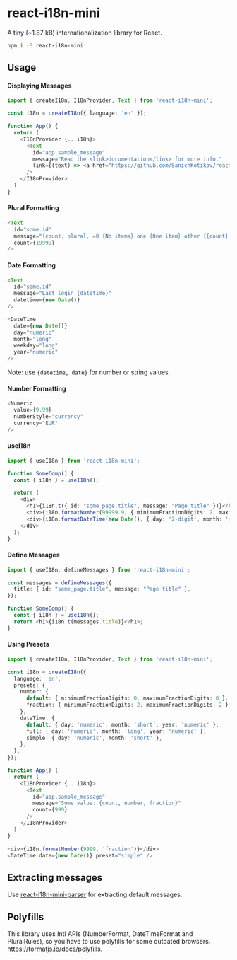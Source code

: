 # react-i18n-mini

A tiny (~1.87 kB) internationalization library for React.

```bash
npm i -S react-i18n-mini
```

## Usage

#### Displaying Messages

```typescript jsx
import { createI18n, I18nProvider, Text } from 'react-i18n-mini';

const i18n = createI18n({ language: 'en' });

function App() {
  return (
    <I18nProvider {...i18n}>
      <Text
        id="app.sample_message"
        message="Read the <link>documentation</link> for more info."
        link={(text) => <a href="https://github.com/SanichKotikov/react-i18n-mini">{text}</a>}
      />
    </I18nProvider>
  )
}
```

#### Plural Formatting

```typescript jsx
<Text
  id="some.id"
  message="{count, plural, =0 {No items} one {One item} other {{count} items}}."
  count={19999}
/>
```

#### Date Formatting

```typescript jsx
<Text
  id="some.id"
  message="Last login {datetime}"
  datetime={new Date()}
/>

<DateTime
  date={new Date()}
  day="numeric"
  month="long"
  weekday="long"
  year="numeric"
/>
```

Note: use `{datetime, date}` for number or string values.

#### Number Formatting

```typescript jsx
<Numeric
  value={9.99}
  numberStyle="currency"
  currency="EUR"
/>
```

#### useI18n

```typescript jsx
import { useI18n } from 'react-i18n-mini';

function SomeComp() {
  const { i18n } = useI18n();

  return (
    <div>
      <h1>{i18n.t({ id: "some_page.title", message: "Page title" })}</h1>
      <div>{i18n.formatNumber(99999.9, { minimumFractionDigits: 2, maximumFractionDigits: 2 })}</div>
      <div>{i18n.formatDateTime(new Date(), { day: '2-digit', month: 'short' })}</div>
    </div>
  );
}
```

#### Define Messages

```typescript jsx
import { useI18n, defineMessages } from 'react-i18n-mini';

const messages = defineMessages({
  title: { id: "some_page.title", message: "Page title" },
});

function SomeComp() {
  const { i18n } = useI18n();
  return <h1>{i18n.t(messages.title)}</h1>;
}
```

#### Using Presets

```typescript jsx
import { createI18n, I18nProvider, Text } from 'react-i18n-mini';

const i18n = createI18n({
  language: 'en',
  presets: {
    number: {
      default: { minimumFractionDigits: 0, maximumFractionDigits: 0 },
      fraction: { minimumFractionDigits: 2, maximumFractionDigits: 2 },
    },
    dateTime: {
      default: { day: 'numeric', month: 'short', year: 'numeric' },
      full: { day: 'numeric', month: 'long', year: 'numeric' },
      simple: { day: 'numeric', month: 'short' },
    },
  },
});

function App() {
  return (
    <I18nProvider {...i18n}>
      <Text
        id="app.sample_message"
        message="Some value: {count, number, fraction}"
        count={999}
      />
    </I18nProvider>
  )
}
```

```typescript jsx
<div>{i18n.formatNumber(9999, 'fraction')}</div>
<DateTime date={new Date()} preset="simple" />
```

## Extracting messages

Use [react-i18n-mini-parser](https://www.npmjs.com/package/react-i18n-mini-parser) for extracting default messages.

## Polyfills

This library uses Intl APIs (NumberFormat, DateTimeFormat and PluralRules), so you have to use polyfills for some
outdated browsers. https://formatjs.io/docs/polyfills.
